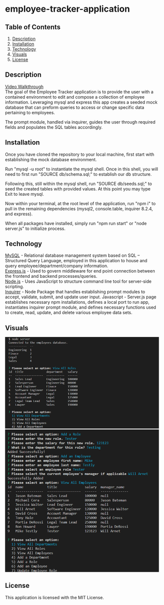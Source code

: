 # employee-tracker-application

## Table of Contents
1. [Description](#description)
2. [Installation](#installation)
3. [Technology](#technology)
4. [Visuals](#visuals)
5. [License](#license)

## Description
[Video Walkthrough](https://drive.google.com/file/d/1SUQinhfsyiIi1YnH0uyLxQHZKmnI9VTL/view)
\
The goal of the Employee Tracker application is to provide the user with a contained environment to edit and compose a collection of employee information. Leveraging mysql and express this app creates a seeded mock database that can preform queries to access or change specific data pertaining to employees. 

The prompt module, handled via inquirer, guides the user through required fields and populates the SQL tables accordingly.

## Installation
Once you have cloned the repository to your local machine, first start with establishing the mock database environment. 

Run "mysql -u root" to instantiate the mysql shell. Once in this shell, you will need to first run "SOURCE db/schema.sql;" to establish our db structure. 

Following this, still within the mysql shell, run "SOURCE db/seeds.sql;" to seed the created tables with provided values. At this point you may type Exit to leave mysql. 

Now within your terminal, at the root level of the application, run "npm i" to pull in the remaining dependencies (mysql2, console.table, inquirer 8.2.4, and express). 

When all packages have installed, simply run "npm run start"  or "node server.js" to initialize process.
## Technology
[MySQL](https://www.mysql.com/) - Relational database management system based on SQL – Structured Query Language, employed in this application to house and query employee/department/company information.
\
[Express.js](https://expressjs.com/) - Used to govern middleware for end point connection between the frontend and backend processes/queries.
\
[Node.js](https://nodejs.org/en/) - Uses JavaScript to structure command line tool for server-side scripting.
\
[Inquirer](https://www.npmjs.com/package/inquirer) - Node Package that handles establishing prompt modules to accept, validate, submit, and update user input. 
Javascript - Server.js page establishes necessary npm installations, defines a local port to run app, instantiates inquirer prompt module, and defines necessary functions used to create, read, update, and delete various employee data sets.
## Visuals
![Viewing Departments and Roles](./images/FirstVisual.png)
![View All Employees](./images/SecondVisual.png)

## License
This application is licensed with the MIT License.